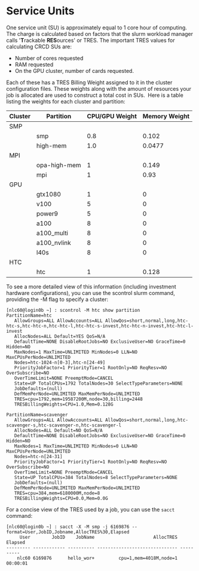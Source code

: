 # Service Units

One service unit (SU) is approximately equal to 1 core hour of computing. The charge is calculated based on factors that the&nbsp;slurm workload manager calls '<strong>T</strong>rackable <strong>RES</strong>ources' or TRES. The important TRES values for calculating CRCD SUs are:

- Number of cores requested
- RAM requested
- On the GPU cluster, number of cards requested.

Each of these has a TRES Billing Weight assigned to it in the cluster configuration files. These weights along with the amount of resources your job is allocated are used to construct a total cost in SUs. &nbsp;Here is a table listing the weights for each cluster and partition:

<link rel="stylesheet" href="https://cdn.datatables.net/1.13.4/css/jquery.dataTables.min.css">

<table class="display cell-border" id="cTable">
	<thead>
		<tr>
			<th scope="col">Cluster</th>
			<th scope="col">Partition</th>
			<th scope="col">CPU/GPU Weight</th>
			<th scope="col">Memory Weight</th>
		</tr>
	</thead>
	<tbody>
		<tr>
			<td>SMP</td>
			<td>&nbsp;</td>
			<td>&nbsp;</td>
			<td>&nbsp;</td>
		</tr>
		<tr>
			<td>&nbsp;</td>
			<td>smp</td>
			<td>0.8</td>
			<td>0.102</td>
		</tr>
		<tr>
			<td>&nbsp;</td>
			<td>high-mem</td>
			<td>1.0</td>
			<td>0.0477</td>
		</tr>
		<tr>
			<td>MPI</td>
			<td>&nbsp;</td>
			<td>&nbsp;</td>
			<td>&nbsp;</td>
		</tr>
		<tr>
			<td>&nbsp;</td>
			<td>opa-high-mem</td>
			<td>1</td>
			<td>0.149</td>
		</tr>
		<tr>
			<td>&nbsp;</td>
			<td>mpi</td>
			<td>1</td>
			<td>0.93</td>
		</tr>
		<tr>
			<td>GPU</td>
			<td>&nbsp;</td>
			<td>&nbsp;</td>
			<td>&nbsp;</td>
		</tr>
		<tr>
			<td>&nbsp;</td>
			<td>gtx1080</td>
			<td>1</td>
			<td>0</td>
		</tr>
		<tr>
			<td>&nbsp;</td>
			<td>v100</td>
			<td>5</td>
			<td>0</td>
		</tr>
		<tr>
			<td>&nbsp;</td>
			<td>power9</td>
			<td>5</td>
			<td>0</td>
		</tr>
		<tr>
			<td>&nbsp;</td>
			<td>a100</td>
			<td>8</td>
			<td>0</td>
		</tr>
		<tr>
			<td>&nbsp;</td>
			<td>a100_multi</td>
			<td>8</td>
			<td>0</td>
		</tr>
		<tr>
			<td>&nbsp;</td>
			<td>a100_nvlink</td>
			<td>8</td>
			<td>0</td>
		</tr>
		<tr>
			<td>&nbsp;</td>
			<td>l40s</td>
			<td>8</td>
			<td>0</td>
		</tr>
		<tr>
			<td>HTC</td>
			<td>&nbsp;</td>
			<td>&nbsp;</td>
			<td>&nbsp;</td>
		</tr>
		<tr>
			<td>&nbsp;</td>
			<td>htc</td>
			<td>1</td>
			<td>0.128</td>
		</tr>
	</tbody>
</table>
<script type="text/javascript" src="https://code.jquery.com/jquery-3.7.0.min.js"></script>
<script type="text/javascript" src="https://cdn.datatables.net/1.13.4/js/jquery.dataTables.min.js"></script>
<script type="text/javascript">
    $(document).ready(function() {
        $('#cTable').DataTable({
            "paging": false,
            "bPaginate": false,
            "bLengthChange": false,
            "bFilter": true,
            "bInfo": false,
            "bAutoWidth": false,
            "searching": false,
            "ordering": false
        });
    });
</script>

To see a more detailed view of this information (including investment hardware configurations), you can use the scontrol slurm command, providing the -M flag to specify a cluster:

```commandline
[nlc60@login0b ~] : scontrol -M htc show partition
PartitionName=htc
   AllowGroups=ALL AllowAccounts=ALL AllowQos=short,normal,long,htc-htc-s,htc-htc-n,htc-htc-l,htc-htc-s-invest,htc-htc-n-invest,htc-htc-l-invest
   AllocNodes=ALL Default=YES QoS=N/A
   DefaultTime=NONE DisableRootJobs=NO ExclusiveUser=NO GraceTime=0 Hidden=NO
   MaxNodes=1 MaxTime=UNLIMITED MinNodes=0 LLN=NO MaxCPUsPerNode=UNLIMITED
   Nodes=htc-1024-n[0-3],htc-n[24-49]
   PriorityJobFactor=1 PriorityTier=1 RootOnly=NO ReqResv=NO OverSubscribe=NO
   OverTimeLimit=NONE PreemptMode=CANCEL
   State=UP TotalCPUs=1792 TotalNodes=30 SelectTypeParameters=NONE
   JobDefaults=(null)
   DefMemPerNode=UNLIMITED MaxMemPerNode=UNLIMITED
   TRES=cpu=1792,mem=19587200M,node=30,billing=2448
   TRESBillingWeights=CPU=1.0,Mem=0.128G

PartitionName=scavenger
   AllowGroups=ALL AllowAccounts=ALL AllowQos=short,normal,long,htc-scavenger-s,htc-scavenger-n,htc-scavenger-l
   AllocNodes=ALL Default=NO QoS=N/A
   DefaultTime=NONE DisableRootJobs=NO ExclusiveUser=NO GraceTime=0 Hidden=NO
   MaxNodes=1 MaxTime=UNLIMITED MinNodes=0 LLN=NO MaxCPUsPerNode=UNLIMITED
   Nodes=htc-n[24-31]
   PriorityJobFactor=1 PriorityTier=1 RootOnly=NO ReqResv=NO OverSubscribe=NO
   OverTimeLimit=NONE PreemptMode=CANCEL
   State=UP TotalCPUs=384 TotalNodes=8 SelectTypeParameters=NONE
   JobDefaults=(null)
   DefMemPerNode=UNLIMITED MaxMemPerNode=UNLIMITED
   TRES=cpu=384,mem=6180000M,node=8
   TRESBillingWeights=CPU=0.0,Mem=0.0G
```

For a concise view of the TRES used by a job, you can use the ```sacct``` command:

```commandline
[nlc60@login0b ~] : sacct -X -M smp -j 6169876 --format=User,JobID,Jobname,AllocTRES%30,Elapsed
     User        JobID    JobName                      AllocTRES    Elapsed
--------- ------------ ---------- ------------------------------ ----------
    nlc60 6169876      hello_wor+         cpu=1,mem=4018M,node=1   00:00:01
```
